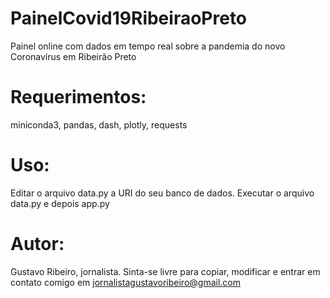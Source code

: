 # PainelCovid19RibeiraoPreto
Painel online com dados em tempo real sobre a pandemia do novo Coronavírus em Ribeirão Preto

# Requerimentos:

miniconda3, pandas, dash, plotly, requests

# Uso:

Editar o arquivo data.py a URI do seu banco de dados.
Executar o arquivo data.py e depois app.py

# Autor:

Gustavo Ribeiro, jornalista. Sinta-se livre para copiar, modificar e entrar em contato comigo em
jornalistagustavoribeiro@gmail.com
